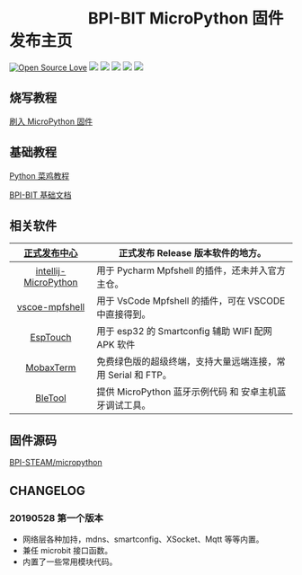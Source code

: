 
# &emsp;&emsp;&emsp;&emsp;&emsp;BPI-BIT MicroPython 固件发布主页

[![Open Source Love](https://badges.frapsoft.com/os/v3/open-source.svg?v=103)](https://github.com/ellerbrock/open-source-badge/)
![](https://img.shields.io/github/release/BPI-STEAM/BPI-BIT-MicroPython.svg)
![](https://img.shields.io/github/license/BPI-STEAM/BPI-BIT-MicroPython.svg)
![](https://img.shields.io/badge/support-esp%20idf-red.svg)
![](https://img.shields.io/badge/support-smartconfig-FF00FF.svg)
![](https://img.shields.io/badge/custom-firmware-0AAAAF.svg)

## 烧写教程

[刷入 MicroPython 固件](https://bpi-steam-docs.readthedocs.io/zh_CN/latest/bpi-mpy/tutorials/flash_mpy.html)

## 基础教程

[Python 菜鸡教程](https://www.runoob.com/python3/python3-tutorial.html)

[BPI-BIT 基础文档](https://bpi-steam-docs.readthedocs.io/zh_CN/latest/bpi-mpy/tutorials/index.html)

## 相关软件

| [正式发布中心](http://bpi-steam-docs.readthedocs.io/zh_CN/latest/bpi-mpy/release.html) | 正式发布 Release 版本软件的地方。                            |
| :----------------------------------------------------------: | ------------------------------------------------------------ |
| [intellij-MicroPython](https://github.com/BPI-STEAM/BPI-BIT-MicroPython/releases/tag/pycharm) | 用于 Pycharm Mpfshell 的插件，还未并入官方主仓。             |
| [vscoe-mpfshell](https://github.com/junhuanchen/vscode-mpfshell) | 用于 VsCode Mpfshell 的插件，可在 VSCODE 中直接得到。        |
| [EspTouch](https://github.com/EspressifApp/EspRelease/tree/master/EspTouch) | 用于 esp32 的 Smartconfig 辅助 WIFI 配网 APK 软件            |
|   [MobaxTerm](https://mobaxterm.mobatek.net/download.html)   | 免费绿色版的超级终端，支持大量远端连接，常用 Serial 和 FTP。 |
| [BleTool](https://github.com/BPI-STEAM/BPI-BIT-MicroPython/releases/tag/BleTool) | 提供 MicroPython 蓝牙示例代码 和 安卓主机蓝牙调试工具。      |

## 固件源码

[BPI-STEAM/micropython](https://github.com/BPI-STEAM/micropython)

## CHANGELOG

### 20190528 第一个版本

- 网络层各种加持，mdns、smartconfig、XSocket、Mqtt 等等内置。
- 兼任 microbit 接口函数。
- 内置了一些常用模块代码。
